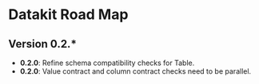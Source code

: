 # Datakit Road Map

## Version 0.2.\*

- **0.2.0**: Refine schema compatibility checks for Table.
- **0.2.0**: Value contract and column contract checks need to be parallel.
